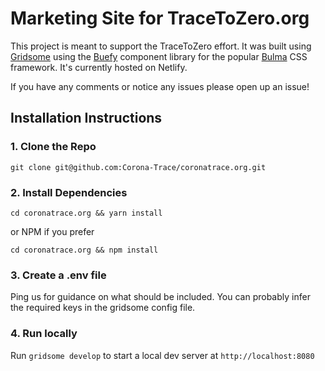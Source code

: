# Marketing Site for TraceToZero.org

This project is meant to support the TraceToZero effort. It was built using [Gridsome](https://gridsome.org) using the [Buefy](https://buefy.org/) component library for the popular [Bulma](https://bulma.io) CSS framework. It's currently hosted on Netlify.

If you have any comments or notice any issues please open up an issue!

## Installation Instructions

### 1. Clone the Repo

`git clone git@github.com:Corona-Trace/coronatrace.org.git`

### 2. Install Dependencies

`cd coronatrace.org && yarn install`

or NPM if you prefer

`cd coronatrace.org && npm install`

### 3. Create a .env file

Ping us for guidance on what should be included. You can probably infer the required keys in the gridsome config file.

### 4. Run locally

Run `gridsome develop` to start a local dev server at `http://localhost:8080`
